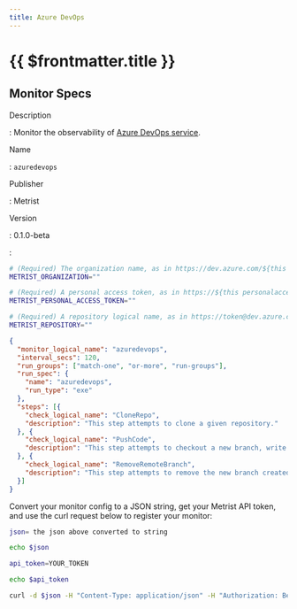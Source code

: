 ```yaml
---
title: Azure DevOps
---
```


# {{ $frontmatter.title }}

## Monitor Specs

Description

: Monitor the observability of [Azure DevOps service](https://azure.microsoft.com/products/devops/).

Name

: `azuredevops`

Publisher

: Metrist

Version

: 0.1.0-beta

: &nbsp;


<!--@include: /parts/_1.md-->


<!--@include: /parts/_2.md-->


<!--@include: /parts/_3.md-->


```sh
# (Required) The organization name, as in https://dev.azure.com/${this organization}/
METRIST_ORGANIZATION=""

# (Required) A personal access token, as in https://${this personalaccesstoken}@dev.azure.com/
METRIST_PERSONAL_ACCESS_TOKEN=""

# (Required) A repository logical name, as in https://token@dev.azure.com/org/${this.repository}
METRIST_REPOSITORY=""
```

<!--@include: /parts/tips_env-vars.md -->


<!--@include: /parts/_4.md-->


```json
{
  "monitor_logical_name": "azuredevops",
  "interval_secs": 120,
  "run_groups": ["match-one", "or-more", "run-groups"],
  "run_spec": {
    "name": "azuredevops",
    "run_type": "exe"
  },
  "steps": [{
    "check_logical_name": "CloneRepo",
    "description": "This step attempts to clone a given repository."
  }, {
    "check_logical_name": "PushCode",
    "description": "This step attempts to checkout a new branch, write a file, add, commit, and push changes to a given repository."
  }, {
    "check_logical_name": "RemoveRemoteBranch",
    "description": "This step attempts to remove the new branch created in a previous step."
  }]
}
```




Convert your monitor config to a JSON string, get your Metrist API token, and use the curl request below to register your monitor:

```sh
json= the json above converted to string

echo $json

api_token=YOUR_TOKEN

echo $api_token

curl -d $json -H "Content-Type: application/json" -H "Authorization: Bearer $api_token" 'https://app.metrist.io/api/v0/monitor-config'

```

<!--@include: /parts/tips_api.md-->


<!--@include: /parts/_5.md-->


<!--@include: /parts/result.md-->